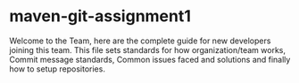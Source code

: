 # maven-git-assignment1

Welcome to the Team, here are the complete guide for new developers joining this team. This file sets standards for how organization/team works, Commit message standards, Common issues faced and solutions and finally how to setup repositories.
